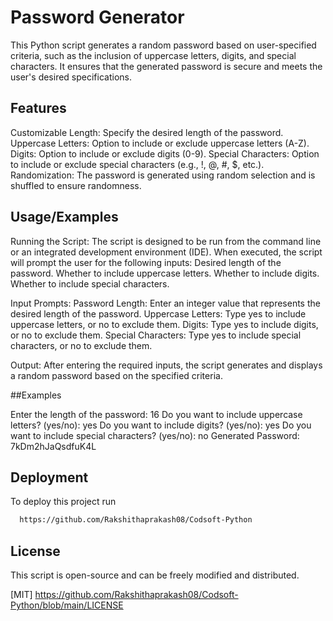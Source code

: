 
# Password Generator

This Python script generates a random password based on user-specified criteria, such as the inclusion of uppercase letters, digits, and special characters. It ensures that the generated password is secure and meets the user's desired specifications.

## Features

Customizable Length: Specify the desired length of the password.
Uppercase Letters: Option to include or exclude uppercase letters (A-Z).
Digits: Option to include or exclude digits (0-9).
Special Characters: Option to include or exclude special characters (e.g., !, @, #, $, etc.).
Randomization: The password is generated using random selection and is shuffled to ensure randomness.
## Usage/Examples

Running the Script:
The script is designed to be run from the command line or an integrated development environment (IDE).
When executed, the script will prompt the user for the following inputs:
Desired length of the password.
Whether to include uppercase letters.
Whether to include digits.
Whether to include special characters.

Input Prompts:
Password Length: Enter an integer value that represents the desired length of the password.
Uppercase Letters: Type yes to include uppercase letters, or no to exclude them.
Digits: Type yes to include digits, or no to exclude them.
Special Characters: Type yes to include special characters, or no to exclude them.

Output:
After entering the required inputs, the script generates and displays a random password based on the specified criteria.

##Examples

Enter the length of the password: 16
Do you want to include uppercase letters? (yes/no): yes
Do you want to include digits? (yes/no): yes
Do you want to include special characters? (yes/no): no
Generated Password: 7kDm2hJaQsdfuK4L

## Deployment

To deploy this project run

```bash
  https://github.com/Rakshithaprakash08/Codsoft-Python
```


## License

This script is open-source and can be freely modified and distributed.

[MIT] https://github.com/Rakshithaprakash08/Codsoft-Python/blob/main/LICENSE


